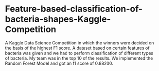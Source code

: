# Feature-based-classification-of-bacteria-shapes-Kaggle-Competition
A Kaggle Data Science Competition in which the winners were decided on the basis of the highest F1 score. A  dataset based on certain features of bacteria was given and we had to perform classification of different types of bacteria. My team was in the top 10 of the results. We implemented the Random Forest Model and got an f1 score of 0.88200.
